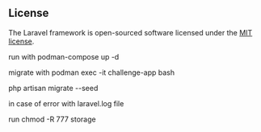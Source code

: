 ## License

The Laravel framework is open-sourced software licensed under the [MIT license](https://opensource.org/licenses/MIT).

run with podman-compose up -d

migrate with podman exec -it challenge-app bash

php artisan migrate --seed

in case of error with laravel.log file

run chmod -R 777 storage
